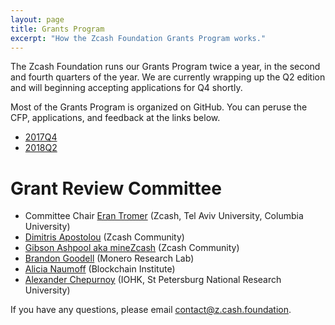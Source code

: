 ```yaml
---
layout: page
title: Grants Program
excerpt: "How the Zcash Foundation Grants Program works."
---
```


The Zcash Foundation runs our Grants Program twice a year, in the second and fourth quarters of the year. We are currently wrapping up the Q2 edition and will beginning accepting applications for Q4 shortly.

Most of the Grants Program is organized on GitHub. You can peruse the CFP, applications, and feedback at the links below.

* [2017Q4](https://github.com/ZcashFoundation/GrantProposals-2017Q4)
* [2018Q2](https://github.com/ZcashFoundation/GrantProposals-2018Q2)

# Grant Review Committee

* Committee Chair [Eran Tromer](https://tau.ac.il/~tromer) (Zcash, Tel Aviv University, Columbia University)
* [Dimitris Apostolou](http://www.dimitrisapostolou.com/) (Zcash Community)
* [Gibson Ashpool aka mineZcash](http://zcashcommunity.com) (Zcash Community)
* [Brandon Goodell](https://twitter.com/BGGoodell) (Monero Research Lab)
* [Alicia Naumoff](https://twitter.com/alc_nmff) (Blockchain Institute)
* [Alexander Chepurnoy](http://chepurnoy.org/) (IOHK, St Petersburg National Research University)

If you have any questions, please email contact@z.cash.foundation.
